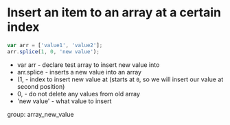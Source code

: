 # Insert an item to an array at a certain index

```javascript
var arr = ['value1', 'value2'];
arr.splice(1, 0, 'new value');
```

- var arr - declare test array to insert new value into
- arr.splice - inserts a new value into an array
- (1, - index to insert new value at (starts at ```0```, so we will insert our value at second position)
- 0, - do not delete any values from old array
- 'new value' - what value to insert

group: array_new_value
